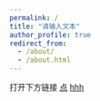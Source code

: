 ```yaml
---
permalink: /
title: "请输入文本"
author_profile: true
redirect_from: 
  - /about/
  - /about.html
---
```


打开下方链接
[点](https://www.bilibili.com/video/BV1diG1zBEzL?)
[hhh](https://4082272.hlcode.cc/?id=NJks6qn)
